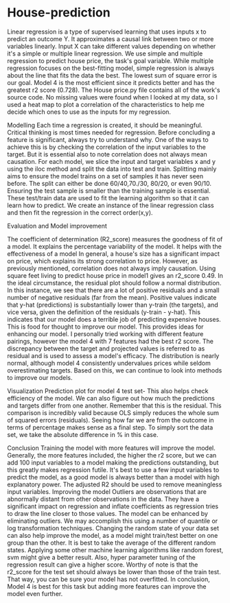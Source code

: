 # House-prediction


Linear regression is a type of supervised learning that uses inputs x to predict an outcome Y. It approximates a causal link between two or more variables linearly. Input X can take different values depending on whether it's a simple or multiple linear regression.
We use simple and multiple regression to predict house price, the task's goal variable. While multiple regression focuses on the best-fitting model, simple regression is always about the line that fits the data the best. The lowest sum of square error is our goal.
Model 4 is the most efficient since it predicts better and has the greatest r2 score (0.728).
The House price.py file contains all of the work's source code.
No missing values were found when I looked at my data, so I used a heat map to plot a correlation of the characteristics to help me decide which ones to use as the inputs for my regression.

Modelling
Each time a regression is created, it should be meaningful. Critical thinking is most times needed for regression. Before concluding a feature is significant, always try to understand why. One of the ways to achieve this is by checking the correlation of the input variables to the target. But it is essential also to note correlation does not always mean causation.
For each model, we slice the input and target variables x and y using the iloc method and split the data into test and train. Splitting mainly aims to ensure the model trains on a set of samples it has never seen before. The split can either be done 60/40,70./30, 80/20, or even 90/10. Ensuring the test sample is smaller than the training sample is essential. These test/train data are used to fit the learning algorithm so that it can learn how to predict.
We create an instance of the linear regression class and then fit the regression in the correct order(x,y).

Evaluation and Model improvement

The coefficient of determination (R2_score) measures the goodness of fit of a model. It explains the percentage variability of the model. It helps with the effectiveness of a model
In general, a house's size has a significant impact on price, which explains its strong correlation to price. However, as previously mentioned, correlation does not always imply causation. Using square feet living to predict house price in model1 gives an r2_score 0.49. In the ideal circumstance, the residual plot should follow a normal distribution. In this instance, we see that there are a lot of positive residuals and a small number of negative residuals (far from the mean). Positive values indicate that y-hat (predictions) is substantially lower than y-train (the targets), and vice versa, given the definition of the residuals (y-train - y-hat). This indicates that our model does a terrible job of predicting expensive houses. This is food for thought to improve our model. This provides ideas for enhancing our model.
I personally tried working with different feature pairings, however the model 4 with 7 features had the best r2 score. The discrepancy between the target and projected values is referred to as residual and is used to assess a model's efficacy. The distribution is nearly normal, although model 4 consistently undervalues prices while seldom overestimating targets. Based on this, we can continue to look into methods to improve our models.


Visualization
Prediction plot for model 4 test set- This also helps check efficiency of the model.
We can also figure out how much the predictions and targets differ from one another. Remember that this is the residual. This comparison is incredibly valid because OLS simply reduces the whole sum of squared errors (residuals). Seeing how far we are from the outcome in terms of percentage makes sense as a final step. To simply sort the data set, we take the absolute difference in % in this case.


Conclusion
Training the model with more features will improve the model. Generally, the more features included, the higher the r2 score, but we can add 100 input variables to a model making the predictions outstanding, but this greatly makes regression futile. It's best to use a few input variables to predict the model, as a good model is always better than a model with high explanatory power. The adjusted R2 should be used to remove meaningless input variables.
Improving the model
Outliers are observations that are abnormally distant from other observations in the data. They have a significant impact on regression and inflate coefficients as regression tries to draw the line closer to those values. The model can be enhanced by eliminating outliers. We may accomplish this using a number of quantile or log transformation techniques.
Changing the random state of your data set can also help improve the model, as a model might train/test better on one group than the other. It is best to take the average of the different random states.
Applying some other machine learning algorithms like random forest, svm might give a better result. Also, hyper parameter tuning of the regression result can give a higher score.
Worthy of note is that the r2_score for the test set should always be lower than those of the train test. That way, you can be sure your model has not overfitted.
In conclusion, Model 4 is best for this task but adding more features can improve the model even further.
